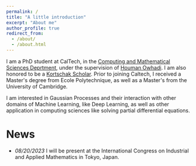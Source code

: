 ```yaml
---
permalink: /
title: "A little introduction"
excerpt: "About me"
author_profile: true
redirect_from: 
  - /about/
  - /about.html
---
```


I am a PhD student at CalTech, in the [Computing and Mathematical Sciences Deprtment](https://www.cms.caltech.edu/), under the supervision of  [Houman Owhadi](http://users.cms.caltech.edu/~owhadi/index.htm). I am also honored to be a [Kortschak Scholar](https://www.cms.caltech.edu/research/kortschak-scholars). Prior to joining Caltech, I received a Master's degree from Ecole Polytechnique, as well as a Master's from the University of Cambridge. 

I am interested in Gaussian Processes and their interaction with other domains of Machine Learning, like Deep Learning, as well as other application in computing sciences like solving partial differential equations.  

News
======

* *08/20/2023* I will be present at the International Congress on Industrial and Applied Mathematics in Tokyo, Japan.
